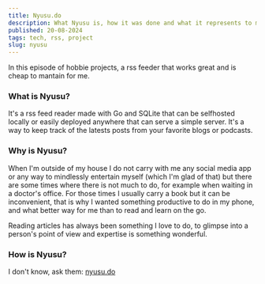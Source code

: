 ```yaml
---
title: Nyusu.do
description: What Nyusu is, how it was done and what it represents to me.
published: 20-08-2024
tags: tech, rss, project
slug: nyusu
---
```


In this episode of hobbie projects, a rss feeder that works great and is cheap to mantain for me.

### What is Nyusu?

It's a rss feed reader made with Go and SQLite that can be selfhosted locally or easily deployed anywhere that can serve a simple server. It's a way to keep track of the latests posts from your favorite blogs or podcasts.

### Why is Nyusu?

When I'm outside of my house I do not carry with me any social media app
or any way to mindlessly entertain myself (which I'm glad of that)
but there are some times where there is not much to do, for example when
waiting in a doctor's office. For those times I usually carry a book
but it can be inconvenient, that is why I wanted something productive to
do in my phone, and what better way for me than to read and learn on the
go.

Reading articles has always been something I love to do, to glimpse into a person's point of view and expertise is something wonderful.

### How is Nyusu?

I don't know, ask them: [nyusu.do](https://nyusu.do)
